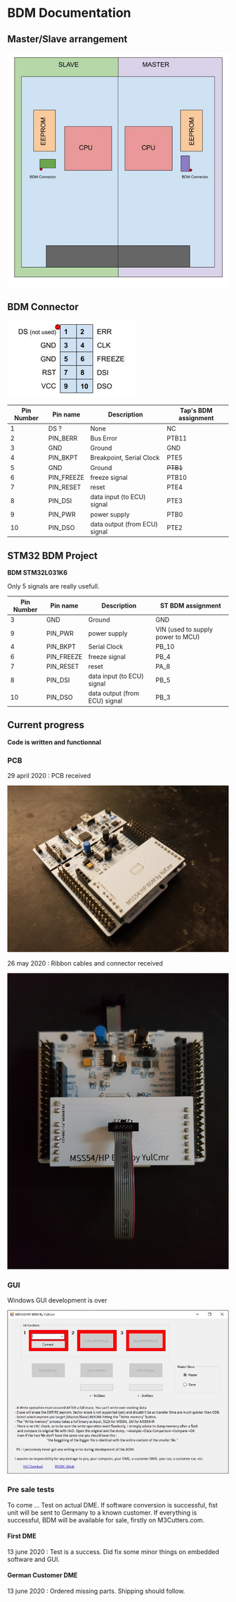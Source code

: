 # BDM Documentation

## Master/Slave arrangement

![DME_Detail](/pictures/DME_Detail.jpg)

## BDM Connector

![BDM_connector](/pictures/BDM_connector.jpg)


| Pin Number | Pin name     | Description                   | Tap's BDM assignment  |
|------------|--------------|-------------------------------|-----------------------|
| 1          | DS ?         | None                          | NC                    |
| 2          | PIN_BERR     | Bus Error                     | PTB11                 |
| 3          | GND          | Ground                        | GND                   |
| 4          | PIN_BKPT     | Breakpoint, Serial Clock      | PTE5                  |
| 5          | GND          | Ground                        | ~~PTB1~~              |
| 6          | PIN_FREEZE   | freeze signal                 | PTB10                 |
| 7          | PIN_RESET    | reset                         | PTE4                  |
| 8          | PIN_DSI      | data input (to ECU) signal    | PTE3                  |
| 9          | PIN_PWR      | power supply                  | PTB0                  |
| 10         | PIN_DSO      | data output (from ECU) signal | PTE2                  |

## STM32 BDM Project

**BDM STM32L031K6**

Only 5 signals are really usefull.

| Pin Number | Pin name     | Description                   | ST BDM assignment                 |
|------------|--------------|-------------------------------|-----------------------------------|
| 3          | GND          | Ground                        | GND                               |
| 9          | PIN_PWR      | power supply                  | VIN (used to supply power to MCU) |
| 4          | PIN_BKPT     | Serial Clock                  | PB_10                             |
| 6          | PIN_FREEZE   | freeze signal                 | PB_4                              |
| 7          | PIN_RESET    | reset                         | PA_8                              |
| 8          | PIN_DSI      | data input (to ECU) signal    | PB_5                              |
| 10         | PIN_DSO      | data output (from ECU) signal | PB_3                              |

## Current progress

**Code is written and functionnal**

### PCB

29 april 2020 : PCB received

![pre-proto](/pictures/pre_proto.jpg)

26 may 2020 : Ribbon cables and connector received

![pre-proto_2](/pictures/pre_proto_2.jpg)

### GUI

Windows GUI development is over

![pre-proto](/pictures/windows_gui.jpg)

### Pre sale tests

To come ... Test on actual DME. If software conversion is successful, fist unit will be sent to Germany to a known customer. If everything is successful, BDM will be available for sale, firstly on M3Cutters.com.

#### First DME

13 june 2020 : Test is a success. Did fix some minor things on embedded software and GUI.

#### German Customer DME

13 june 2020 : Ordered missing parts. Shipping should follow.
